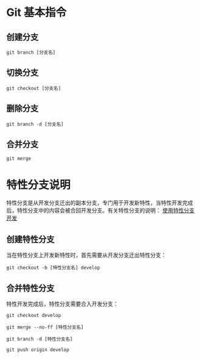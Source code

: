 # Git 基本指令

## 创建分支

```shell
git branch [分支名]
```

## 切换分支

```shell
git checkout [分支名]
```

## 删除分支

```shell
git branch -d [分支名]
```

## 合并分支

```shell
git merge
```

# 特性分支说明

特性分支是从开发分支迁出的副本分支，专门用于开发新特性，当特性开发完成后，特性分支中的内容会被合回开发分支。有关特性分支的说明： [使用特性分支开发](https://wenxinhe.gitbooks.io/knowledge-base/content/shi-yong-te-xing-fen-zhi-kai-fa.html#what-is-feature-branch)

## 创建特性分支

当在特性分支上开发新特性时，首先需要从开发分支迁出特性分支：

```shell
git checkout -b [特性分支名] develop
```

## 合并特性分支

特性开发完成后，特性分支需要合入开发分支：

```shell
git checkout develop

git merge --no-ff [特性分支名]

git branch -d [特性分支名]

git push origin develop
```
